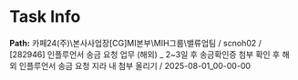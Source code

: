 # Task Info

**Path:** 카페24(주)\본사사업장\[CG]MI본부\MIH그룹\밸류업팀 / scnoh02 / [282946] 인플루언서 송금 요청 업무 (해외) _ 2~3일 후 송금확인증 첨부 확인 후 해외 인플루언서 송금 요청 지라 내 첨부 올리기 / 2025-08-01_00-00-00

